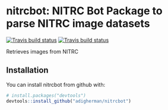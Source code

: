 # nitrcbot: NITRC Bot Package to parse NITRC image datasets
[![Travis build status](https://travis-ci.org/adigherman/nitrcbot.svg?branch=master)](https://travis-ci.org/adigherman/nitrcbot)
[![Travis build status](https://travis-ci.org/adigherman/nitrcbot.svg?branch=master)](https://travis-ci.org/adigherman/nitrcbot)

Retrieves images from NITRC 

## Installation

You can install nitrcbot from github with:

``` r
# install.packages("devtools")
devtools::install_github("adigherman/nitrcbot")
```
